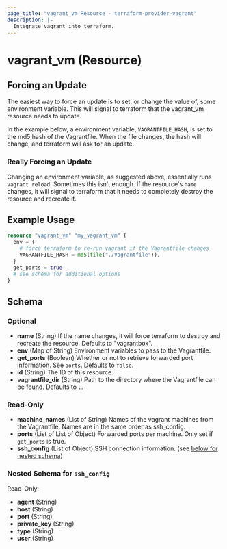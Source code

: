 ```yaml
---
page_title: "vagrant_vm Resource - terraform-provider-vagrant"
description: |-
  Integrate vagrant into terraform.
---
```


# vagrant_vm (Resource)

## Forcing an Update
The easiest way to force an update is to set, or change the value of, some
environment variable. This will signal to terraform that the vagrant_vm
resource needs to update.

In the example below, a environment variable, `VAGRANTFILE_HASH`, is set to
the md5 hash of the Vagrantfile. When the file changes, the hash will change,
and terraform will ask for an update.

### Really Forcing an Update
Changing an environment variable, as suggested above, essentially runs `vagrant
reload`. Sometimes this isn't enough. If the resource's `name` changes, it will
signal to terraform that it needs to completely destroy the resource and
recreate it.

## Example Usage

```terraform
resource "vagrant_vm" "my_vagrant_vm" {
  env = {
    # force terraform to re-run vagrant if the Vagrantfile changes
    VAGRANTFILE_HASH = md5(file("./Vagrantfile")),
  }
  get_ports = true
  # see schema for additional options
}
```

<!-- schema generated by tfplugindocs -->
## Schema

### Optional

- **name** (String) If the name changes, it will force terraform to destroy and recreate the resource. Defaults to "vagrantbox".
- **env** (Map of String) Environment variables to pass to the Vagrantfile.
- **get_ports** (Boolean) Whether or not to retrieve forwarded port information. See `ports`. Defaults to `false`.
- **id** (String) The ID of this resource.
- **vagrantfile_dir** (String) Path to the directory where the Vagrantfile can be found. Defaults to `.`.

### Read-Only

- **machine_names** (List of String) Names of the vagrant machines from the Vagrantfile. Names are in the same order as ssh_config.
- **ports** (List of List of Object) Forwarded ports per machine. Only set if `get_ports` is true.
- **ssh_config** (List of Object) SSH connection information. (see [below for nested schema](#nestedatt--ssh_config))

<a id="nestedatt--ssh_config"></a>
### Nested Schema for `ssh_config`

Read-Only:

- **agent** (String)
- **host** (String)
- **port** (String)
- **private_key** (String)
- **type** (String)
- **user** (String)
